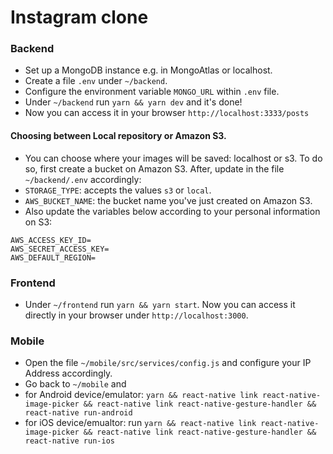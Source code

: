 # Instagram clone

### Backend

- Set up a MongoDB instance e.g. in MongoAtlas or localhost.
- Create a file `.env` under `~/backend`.
- Configure the environment variable `MONGO_URL` within `.env` file. 
- Under `~/backend` run `yarn && yarn dev` and it's done!
- Now you can access it in your browser `http://localhost:3333/posts`

#### Choosing between Local repository or Amazon S3.
- You can choose where your images will be saved: localhost or s3.
To do so, first create a bucket on Amazon S3. After, update in the file `~/backend/.env` accordingly:
- `STORAGE_TYPE`: accepts the values `s3` or `local`.
- `AWS_BUCKET_NAME`: the bucket name you've just created on Amazon S3.
- Also update the variables below according to your personal information on S3:
```
AWS_ACCESS_KEY_ID=
AWS_SECRET_ACCESS_KEY=
AWS_DEFAULT_REGION=
```

### Frontend

- Under `~/frontend` run `yarn && yarn start`. Now you can access it directly in your browser under `http://localhost:3000`.

### Mobile

- Open the file `~/mobile/src/services/config.js` and configure your IP Address accordingly.
- Go back to `~/mobile` and
- for Android device/emulator: `yarn && react-native link react-native-image-picker && react-native link react-native-gesture-handler && react-native run-android`
- for iOS device/emualtor: run `yarn && react-native link react-native-image-picker && react-native link react-native-gesture-handler && react-native run-ios`